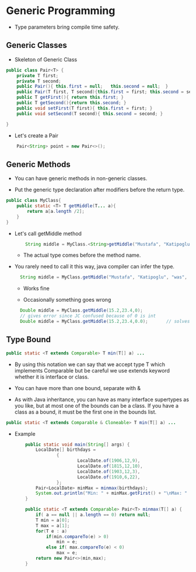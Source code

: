 # Generic Programming

* Type parameters bring compile time safety.

## Generic Classes

* Skeleton of Generic Class
````java
public class Pair<T> {
    private T first;
    private T second;
    public Pair(){ this.first = null;   this.second = null;  }
    public Pair(T first, T second){this.first = first; this.second = second; }
    public T getFirst(){ return this.first; }
    public T getSecond(){return this.second; }
    public void setFirst(T first){ this.first = first; }
    public void setSecond(T second){ this.second = second; }

}
````

* Let's create a Pair<String>
````java
    Pair<String> point = new Pair<>();
````
## Generic Methods

* You can have generic methods in non-generic classes.

* Put the generic type declaration after modifiers before the return type.

````java
public class MyClass{
    public static <T> T getMiddle(T... a){
        return a[a.length /2];
    }  
}
````

* Let's call getMiddle method
    ````java
        String middle = MyClass.<String>getMiddle("Mustafa", "Katipoglu", "was", "here", ".");
    ````
    * The actual type comes before the method name.

* You rarely need to call it this way, java compiler can infer the type.
    ````java
      String middle = MyClass.getMiddle("Mustafa", "Katipoglu", "was", "here", ".");
    ````
    * Works fine
    
    * Occasionally something goes wrong
    ````java
      Double middle = MyClass.getMiddle(15.2,23.4,0); 
      // gives error since JC confused because of 0 is int
      Double middle = MyClass.getMiddle(15.2,23.4,0.0);       // solves the problem 
    ````
    
## Type Bound

````java
public static <T extends Comparable> T min(T[] a) ...
````

* By using this notation we can say that we accept type T which implements Comparable but be careful we use extends keyword whether it is interface or class.

* You can have more than one bound, separate with &

* As with Java inheritance, you can have as many interface supertypes as you like, but at most one of the bounds can be a class. If you have a class as a bound, it must be the first one in the bounds list.


````java
public static <T extends Comparable & Cloneable> T min(T[] a) ...
````
* Example
    ````java
        public static void main(String[] args) {
            LocalDate[] birthdays =
                    {
                            LocalDate.of(1906,12,9),
                            LocalDate.of(1815,12,10),
                            LocalDate.of(1903,12,3),
                            LocalDate.of(1910,6,22),
                    };
            Pair<LocalDate> minMax = minmax(birthdays);
            System.out.println("Min: " + minMax.getFirst() + "\nMax: " + minMax.getSecond());
        }
    
        public static <T extends Comparable> Pair<T> minmax(T[] a) {
            if( a == null || a.length == 0) return null;
            T min = a[0];
            T max = a[1];
            for(T e : a)
                if(min.compareTo(e) > 0)
                    min = e;
                else if( max.compareTo(e) < 0)
                    max = e;
            return new Pair<>(min,max);
        }
    ````
